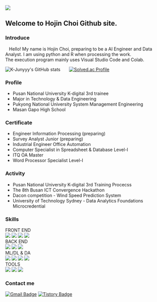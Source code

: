 <div>
	<img src = "https://img1.daumcdn.net/thumb/R1280x0/?scode=mtistory2&fname=https%3A%2F%2Fblog.kakaocdn.net%2Fdn%2Fd1F4Vt%2FbtsnFfnAR65%2Fdf05ZJc8wmjaEa8CeCjkkk%2Fimg.png" />
</div>

## Welcome to Hojin Choi Github site.

### Introduce
&nbsp;&nbsp; Hello! My name is Hojin Choi, preparing to be a AI Engineer and Data Analyst. I am using python and R when processing the work. </br> The execution program mainly uses Visual Studio Code and Colab.

![K-Junyyy's GitHub stats](https://github-readme-stats.vercel.app/api?username=Gansaw&show_icons=true&theme=dark) &nbsp; &nbsp; &nbsp;
[![Solved.ac Profile](http://mazassumnida.wtf/api/v2/generate_badge?boj=pcgame333)](https://solved.ac/pcgame333/)

### Profile
+ Pusan National University K-digital 3rd trainee
+ Major in Technology & Data Engineering
+ Pukyong National University System Management Engineering
+ Masan Gapo High School

### Certificate
+ Engineer Information Processing (preparing)
+ Survey Analyst Junior (preparing)
+ Industrial Engineer Office Automation
+ Computer Specialist in Spreadsheet & Database Level-Ⅰ
+ ITQ OA Master
+ Word Processor Specialist Level-Ⅰ

### Activity
+ Pusan National University K-digital 3rd Training Procecss
+ The 8th Busan ICT Convergence Hackathon
+ Dacon competition - Wind Speed Prediction System
+ University of Technology Sydney - Data Analytics Foundations Microcredential

### Skills

<div> FRONT END </br>
	<img src="https://img.shields.io/badge/HTML5-E34F26?style=flat&logo=HTML5&logoColor=white" />
	<img src="https://img.shields.io/badge/CSS3-1572B6?style=flat&logo=CSS3&logoColor=white" />	
	<img src="https://img.shields.io/badge/JavaScript-F7DF1E?style=flat&logo=JavaScript&logoColor=white" />
	<img src="https://img.shields.io/badge/React-61DAFB?style=flat&logo=React&logoColor=white" />	
</div>

<div> BACK END </br> 
	<img src="https://img.shields.io/badge/Java-007396?style=flat&logo=Java&logoColor=white" />		
	<img src="https://img.shields.io/badge/MySQL-4479A1?style=flat&logo=MySQL&logoColor=white" />
	<img src="https://img.shields.io/badge/SpringBoot-6DB33F?style=flat&logo=SpringBoot&logoColor=white" /> 
</div>

<div> ML/DL & DA </br>
	<img src="https://img.shields.io/badge/Python-3776AB?style=flat&logo=Python&logoColor=white" />	
	<img src="https://img.shields.io/badge/RStudio-75AADB?style=flat&logo=RStudio&logoColor=white" />	
	<img src="https://img.shields.io/badge/KNIME-F7DF1E?style=flat&logo=KNIME&logoColor=white" />
	<img src="https://img.shields.io/badge/COLAB-F7DF1E?style=flat&logo=COLAB&logoColor=white" />
</div>

<div> TOOLS </br>
	<img src="https://img.shields.io/badge/Visual Studio-007ACC?style=flat&logo=Visual Studio Code&logoColor=white" />
	<img src="https://img.shields.io/badge/Eclipse IDE-2C2255?style=flat&logo=Eclipse IDE&logoColor=white" />
	<img src="https://img.shields.io/badge/Jupyter-F37626?style=flat&logo=Jupyter&logoColor=white" />
</div>



### Contact me


[![Gmail Badge](https://img.shields.io/badge/Gmail-ea4335?style=flat-square&logo=Gmail&logoColor=white)](mailto:gansaw12@gmail.com)
[![Tistory Badge](https://img.shields.io/badge/Tistory-FF5722?style=flat-square&logo=Tistory&logoColor=white)](https://gansaw12.tistory.com/)



